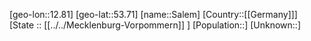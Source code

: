 ﻿---
location: [53.71,12.81]
mapzoom: [7,12] 
mapmarker: city 
type: City
tags:
- geo/City


SpocWebEntityId: 33883
isDeleted: false
confidential: public

---
[geo-lon::12.81]
[geo-lat::53.71]
[name::Salem]
[Country::[[Germany]]]
[State :: [[../../Mecklenburg-Vorpommern]] ]
[Population::]
[Unknown::]

